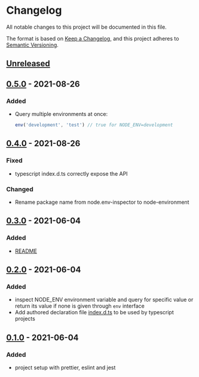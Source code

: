 # Changelog

All notable changes to this project will be documented in this file.

The format is based on [Keep a Changelog](https://keepachangelog.com/en/1.0.0/),
and this project adheres to [Semantic Versioning](https://semver.org/spec/v2.0.0.html).

## [Unreleased]

## [0.5.0] - 2021-08-26

### Added

-   Query multiple environments at once:

    ```javascript
    env('development', 'test') // true for NODE_ENV=development
    ```

## [0.4.0] - 2021-08-26

### Fixed

-   typescript index.d.ts correctly expose the API

### Changed

-   Rename package name from node.env-inspector to node-environment

## [0.3.0] - 2021-06-04

### Added

-   [README](/README.md)

## [0.2.0] - 2021-06-04

### Added

-   inspect NODE_ENV environment variable and query for specific value or return its value if none is given through `env` interface
-   Add authored declaration file [index.d.ts](/lib/index.d.ts) to be used by typescript projects

## [0.1.0] - 2021-06-04

### Added

-   project setup with prettier, eslint and jest

[unreleased]: https://github.com/pherval/node-environment/compare/v0.5.0...HEAD
[0.5.0]: https://github.com/pherval/node-environment/compare/v0.4.0...0.5.0
[0.4.0]: https://github.com/pherval/node-environment/compare/v0.3.0...v0.4.0
[0.3.0]: https://github.com/pherval/node-environment/compare/v0.2.0...v0.3.0
[0.2.0]: https://github.com/pherval/node-environment/compare/v0.1.0...v0.2.0
[0.1.0]: https://github.com/pherval/node-environment/releases/tag/v0.1.0

```

```
